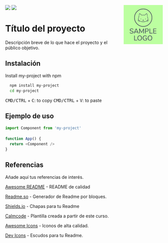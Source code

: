 ![](https://img.shields.io/github/languages/code-size/jpadilla90/Python-Template)
![](https://img.shields.io/github/last-commit/jpadilla90/Python-Template)
<img src="/images/logo.png" width=125 height=125 align="right">

# Título del proyecto

Descripción breve de lo que hace el proyecto y el público objetivo.


## Instalación

Install my-project with npm

```bash
  npm install my-project
  cd my-project
```
<kbd>CMD/CTRL</kbd> + <kbd>C</kbd>: to copy
<kbd>CMD/CTRL</kbd> + <kbd>V</kbd>: to paste

    
## Ejemplo de uso

```javascript
import Component from 'my-project'

function App() {
  return <Component />
}
```

## Referencias

Añade aquí tus referencias de interés.

[Awesome README](https://github.com/matiassingers/awesome-readme) - README de calidad

[Readme.so](https://readme.so/es/) - Generador de Readme por bloques.

[Shields.io](https://shields.io/) - Chapas para tu Readme 

[Calmcode](https://calmcode.io/readme-files/) - Plantilla creada a partir de este curso.

[Awesome Icons](https://github.com/notlmn/awesome-icons) - Iconos de alta calidad.

[Dev Icons](https://devicon.dev/) - Escudos para tu Readme.
